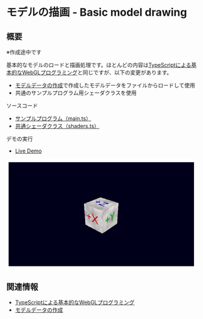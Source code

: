 # モデルの描画 - Basic model drawing

## 概要

※作成途中です

基本的なモデルのロードと描画処理です。ほとんどの内容は[TypeScriptによる基本的なWebGLプログラミング](./basic_webgl_ts/)と同じですが、以下の変更があります。

- [モデルデータの作成](./basic_model_converting/)で作成したモデルデータをファイルからロードして使用
- 共通のサンプルプログラム用シェーダクラスを使用

ソースコード

- [サンプルプログラム（main.ts）](./main.ts)  
- [共通シェーダクラス（shaders.ts）](../tips_core/shaders.ts)  

デモの実行

- [Live Demo](https://warotarock.github.io/ptw_tips/tips/basic_model_drawing/)  

![](./basic_model_drawing_fig001.png)

## 関連情報

- [TypeScriptによる基本的なWebGLプログラミング](./basic_webgl_ts/)
- [モデルデータの作成](./basic_model_converting/)

